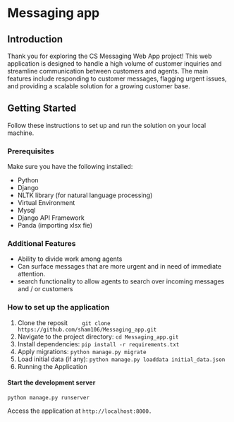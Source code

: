 # Messaging app

## Introduction
Thank you for exploring the CS Messaging Web App project! This web application is designed to handle a high volume of customer inquiries and streamline communication between customers and agents. The main features include responding to customer messages, flagging urgent issues, and providing a scalable solution for a growing customer base.

## Getting Started

Follow these instructions to set up and run the solution on your local machine.

### Prerequisites

Make sure you have the following installed:

- Python 
- Django 
- NLTK library (for natural language processing)
- Virtual Environment
- Mysql
- Django API Framework
- Panda (importing xlsx fie)

### Additional Features
- Ability to divide work among agents
- Can  surface messages that are more urgent and in need of immediate attention. 
- search functionality to allow agents to search over incoming messages and / or customers


### How to set up the application
 1. Clone the reposit 
 ```    git clone https://github.com/sham106/Messaging_app.git```
2. Navigate to the project directory: ```cd Messaging_app.git```
3. Install dependencies: ```pip install -r requirements.txt```
4. Apply migrations:
    ```python manage.py migrate```
5. Load initial data (if any):
  ```python manage.py loaddata initial_data.json```
6. Running the Application
#### Start the development server
  ```python manage.py runserver```
  
  Access the application at ```http://localhost:8000.```


